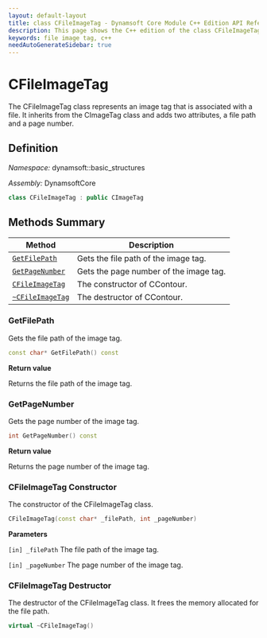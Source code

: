 ```yaml
---
layout: default-layout
title: class CFileImageTag - Dynamsoft Core Module C++ Edition API Reference
description: This page shows the C++ edition of the class CFileImageTag in Dynamsoft Core Module.
keywords: file image tag, c++
needAutoGenerateSidebar: true
---
```


# CFileImageTag

The CFileImageTag class represents an image tag that is associated with a file. It inherits from the CImageTag class and adds two attributes, a file path and a page number.

## Definition

*Namespace:* dynamsoft::basic_structures

*Assembly:* DynamsoftCore

```cpp
class CFileImageTag : public CImageTag
```

## Methods Summary

| Method               | Description |
|----------------------|-------------|
| [`GetFilePath`](#getfilepath) | Gets the file path of the image tag.|
| [`GetPageNumber`](#getpagenumber) | Gets the page number of the image tag.|
| [`CFileImageTag`](#cfileimagetag-constructor) | The constructor of CContour. |
| [`~CFileImageTag`](#cfileimagetag-destructor) | The destructor of CContour. |

### GetFilePath

Gets the file path of the image tag.

```cpp
const char* GetFilePath() const
```

**Return value**

Returns the file path of the image tag.

### GetPageNumber

Gets the page number of the image tag.

```cpp
int GetPageNumber() const
```

**Return value**

Returns the page number of the image tag.

### CFileImageTag Constructor

The constructor of the CFileImageTag class.

```cpp
CFileImageTag(const char* _filePath, int _pageNumber)
```

**Parameters**

`[in] _filePath` The file path of the image tag.

`[in] _pageNumber` The page number of the image tag.

### CFileImageTag Destructor

The destructor of the CFileImageTag class. It frees the memory allocated for the file path.

```cpp
virtual ~CFileImageTag()
```
